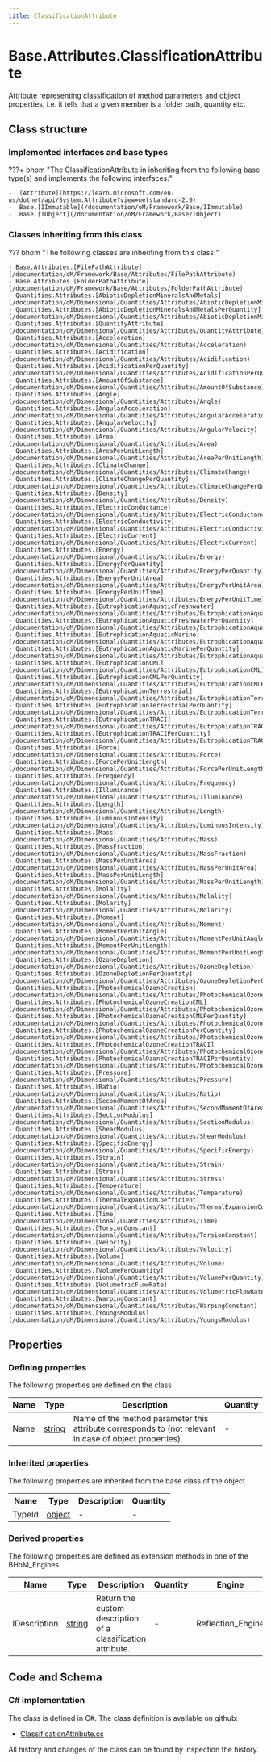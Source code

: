 ```yaml
---
title: ClassificationAttribute
---
```


# Base.Attributes.ClassificationAttribute

Attribute representing classification of method parameters and object properties, i.e. it tells that a given member is a folder path, quantity etc.

## Class structure

### Implemented interfaces and base types

???+ bhom "The ClassificationAttribute in inheriting from the following base type(s) and implements the following interfaces:"

    -  [Attribute](https://learn.microsoft.com/en-us/dotnet/api/System.Attribute?view=netstandard-2.0)
    -  Base.[IImmutable](/documentation/oM/Framework/Base/IImmutable)
    -  Base.[IObject](/documentation/oM/Framework/Base/IObject)


### Classes inheriting from this class

??? bhom "The following classes are inheriting from this class:"

    - Base.Attributes.[FilePathAttribute](/documentation/oM/Framework/Base/Attributes/FilePathAttribute)
    - Base.Attributes.[FolderPathAttribute](/documentation/oM/Framework/Base/Attributes/FolderPathAttribute)
    - Quantities.Attributes.[AbioticDepletionMineralsAndMetals](/documentation/oM/Dimensional/Quantities/Attributes/AbioticDepletionMineralsAndMetals)
    - Quantities.Attributes.[AbioticDepletionMineralsAndMetalsPerQuantity](/documentation/oM/Dimensional/Quantities/Attributes/AbioticDepletionMineralsAndMetalsPerQuantity)
    - Quantities.Attributes.[QuantityAttribute](/documentation/oM/Dimensional/Quantities/Attributes/QuantityAttribute)
    - Quantities.Attributes.[Acceleration](/documentation/oM/Dimensional/Quantities/Attributes/Acceleration)
    - Quantities.Attributes.[Acidification](/documentation/oM/Dimensional/Quantities/Attributes/Acidification)
    - Quantities.Attributes.[AcidificationPerQuantity](/documentation/oM/Dimensional/Quantities/Attributes/AcidificationPerQuantity)
    - Quantities.Attributes.[AmountOfSubstance](/documentation/oM/Dimensional/Quantities/Attributes/AmountOfSubstance)
    - Quantities.Attributes.[Angle](/documentation/oM/Dimensional/Quantities/Attributes/Angle)
    - Quantities.Attributes.[AngularAcceleration](/documentation/oM/Dimensional/Quantities/Attributes/AngularAcceleration)
    - Quantities.Attributes.[AngularVelocity](/documentation/oM/Dimensional/Quantities/Attributes/AngularVelocity)
    - Quantities.Attributes.[Area](/documentation/oM/Dimensional/Quantities/Attributes/Area)
    - Quantities.Attributes.[AreaPerUnitLength](/documentation/oM/Dimensional/Quantities/Attributes/AreaPerUnitLength)
    - Quantities.Attributes.[ClimateChange](/documentation/oM/Dimensional/Quantities/Attributes/ClimateChange)
    - Quantities.Attributes.[ClimateChangePerQuantity](/documentation/oM/Dimensional/Quantities/Attributes/ClimateChangePerQuantity)
    - Quantities.Attributes.[Density](/documentation/oM/Dimensional/Quantities/Attributes/Density)
    - Quantities.Attributes.[ElectricConductance](/documentation/oM/Dimensional/Quantities/Attributes/ElectricConductance)
    - Quantities.Attributes.[ElectricConductivity](/documentation/oM/Dimensional/Quantities/Attributes/ElectricConductivity)
    - Quantities.Attributes.[ElectricCurrent](/documentation/oM/Dimensional/Quantities/Attributes/ElectricCurrent)
    - Quantities.Attributes.[Energy](/documentation/oM/Dimensional/Quantities/Attributes/Energy)
    - Quantities.Attributes.[EnergyPerQuantity](/documentation/oM/Dimensional/Quantities/Attributes/EnergyPerQuantity)
    - Quantities.Attributes.[EnergyPerUnitArea](/documentation/oM/Dimensional/Quantities/Attributes/EnergyPerUnitArea)
    - Quantities.Attributes.[EnergyPerUnitTime](/documentation/oM/Dimensional/Quantities/Attributes/EnergyPerUnitTime)
    - Quantities.Attributes.[EutrophicationAquaticFreshwater](/documentation/oM/Dimensional/Quantities/Attributes/EutrophicationAquaticFreshwater)
    - Quantities.Attributes.[EutrophicationAquaticFreshwaterPerQuantity](/documentation/oM/Dimensional/Quantities/Attributes/EutrophicationAquaticFreshwaterPerQuantity)
    - Quantities.Attributes.[EutrophicationAquaticMarine](/documentation/oM/Dimensional/Quantities/Attributes/EutrophicationAquaticMarine)
    - Quantities.Attributes.[EutrophicationAquaticMarinePerQuantity](/documentation/oM/Dimensional/Quantities/Attributes/EutrophicationAquaticMarinePerQuantity)
    - Quantities.Attributes.[EutrophicationCML](/documentation/oM/Dimensional/Quantities/Attributes/EutrophicationCML)
    - Quantities.Attributes.[EutrophicationCMLPerQuantity](/documentation/oM/Dimensional/Quantities/Attributes/EutrophicationCMLPerQuantity)
    - Quantities.Attributes.[EutrophicationTerrestrial](/documentation/oM/Dimensional/Quantities/Attributes/EutrophicationTerrestrial)
    - Quantities.Attributes.[EutrophicationTerrestrialPerQuantity](/documentation/oM/Dimensional/Quantities/Attributes/EutrophicationTerrestrialPerQuantity)
    - Quantities.Attributes.[EutrophicationTRACI](/documentation/oM/Dimensional/Quantities/Attributes/EutrophicationTRACI)
    - Quantities.Attributes.[EutrophicationTRACIPerQuantity](/documentation/oM/Dimensional/Quantities/Attributes/EutrophicationTRACIPerQuantity)
    - Quantities.Attributes.[Force](/documentation/oM/Dimensional/Quantities/Attributes/Force)
    - Quantities.Attributes.[ForcePerUnitLength](/documentation/oM/Dimensional/Quantities/Attributes/ForcePerUnitLength)
    - Quantities.Attributes.[Frequency](/documentation/oM/Dimensional/Quantities/Attributes/Frequency)
    - Quantities.Attributes.[Illuminance](/documentation/oM/Dimensional/Quantities/Attributes/Illuminance)
    - Quantities.Attributes.[Length](/documentation/oM/Dimensional/Quantities/Attributes/Length)
    - Quantities.Attributes.[LuminousIntensity](/documentation/oM/Dimensional/Quantities/Attributes/LuminousIntensity)
    - Quantities.Attributes.[Mass](/documentation/oM/Dimensional/Quantities/Attributes/Mass)
    - Quantities.Attributes.[MassFraction](/documentation/oM/Dimensional/Quantities/Attributes/MassFraction)
    - Quantities.Attributes.[MassPerUnitArea](/documentation/oM/Dimensional/Quantities/Attributes/MassPerUnitArea)
    - Quantities.Attributes.[MassPerUnitLength](/documentation/oM/Dimensional/Quantities/Attributes/MassPerUnitLength)
    - Quantities.Attributes.[Molality](/documentation/oM/Dimensional/Quantities/Attributes/Molality)
    - Quantities.Attributes.[Molarity](/documentation/oM/Dimensional/Quantities/Attributes/Molarity)
    - Quantities.Attributes.[Moment](/documentation/oM/Dimensional/Quantities/Attributes/Moment)
    - Quantities.Attributes.[MomentPerUnitAngle](/documentation/oM/Dimensional/Quantities/Attributes/MomentPerUnitAngle)
    - Quantities.Attributes.[MomentPerUnitLength](/documentation/oM/Dimensional/Quantities/Attributes/MomentPerUnitLength)
    - Quantities.Attributes.[OzoneDepletion](/documentation/oM/Dimensional/Quantities/Attributes/OzoneDepletion)
    - Quantities.Attributes.[OzoneDepletionPerQuantity](/documentation/oM/Dimensional/Quantities/Attributes/OzoneDepletionPerQuantity)
    - Quantities.Attributes.[PhotochemicalOzoneCreation](/documentation/oM/Dimensional/Quantities/Attributes/PhotochemicalOzoneCreation)
    - Quantities.Attributes.[PhotochemicalOzoneCreationCML](/documentation/oM/Dimensional/Quantities/Attributes/PhotochemicalOzoneCreationCML)
    - Quantities.Attributes.[PhotochemicalOzoneCreationCMLPerQuantity](/documentation/oM/Dimensional/Quantities/Attributes/PhotochemicalOzoneCreationCMLPerQuantity)
    - Quantities.Attributes.[PhotochemicalOzoneCreationPerQuantity](/documentation/oM/Dimensional/Quantities/Attributes/PhotochemicalOzoneCreationPerQuantity)
    - Quantities.Attributes.[PhotochemicalOzoneCreationTRACI](/documentation/oM/Dimensional/Quantities/Attributes/PhotochemicalOzoneCreationTRACI)
    - Quantities.Attributes.[PhotochemicalOzoneCreationTRACIPerQuantity](/documentation/oM/Dimensional/Quantities/Attributes/PhotochemicalOzoneCreationTRACIPerQuantity)
    - Quantities.Attributes.[Pressure](/documentation/oM/Dimensional/Quantities/Attributes/Pressure)
    - Quantities.Attributes.[Ratio](/documentation/oM/Dimensional/Quantities/Attributes/Ratio)
    - Quantities.Attributes.[SecondMomentOfArea](/documentation/oM/Dimensional/Quantities/Attributes/SecondMomentOfArea)
    - Quantities.Attributes.[SectionModulus](/documentation/oM/Dimensional/Quantities/Attributes/SectionModulus)
    - Quantities.Attributes.[ShearModulus](/documentation/oM/Dimensional/Quantities/Attributes/ShearModulus)
    - Quantities.Attributes.[SpecificEnergy](/documentation/oM/Dimensional/Quantities/Attributes/SpecificEnergy)
    - Quantities.Attributes.[Strain](/documentation/oM/Dimensional/Quantities/Attributes/Strain)
    - Quantities.Attributes.[Stress](/documentation/oM/Dimensional/Quantities/Attributes/Stress)
    - Quantities.Attributes.[Temperature](/documentation/oM/Dimensional/Quantities/Attributes/Temperature)
    - Quantities.Attributes.[ThermalExpansionCoefficient](/documentation/oM/Dimensional/Quantities/Attributes/ThermalExpansionCoefficient)
    - Quantities.Attributes.[Time](/documentation/oM/Dimensional/Quantities/Attributes/Time)
    - Quantities.Attributes.[TorsionConstant](/documentation/oM/Dimensional/Quantities/Attributes/TorsionConstant)
    - Quantities.Attributes.[Velocity](/documentation/oM/Dimensional/Quantities/Attributes/Velocity)
    - Quantities.Attributes.[Volume](/documentation/oM/Dimensional/Quantities/Attributes/Volume)
    - Quantities.Attributes.[VolumePerQuantity](/documentation/oM/Dimensional/Quantities/Attributes/VolumePerQuantity)
    - Quantities.Attributes.[VolumetricFlowRate](/documentation/oM/Dimensional/Quantities/Attributes/VolumetricFlowRate)
    - Quantities.Attributes.[WarpingConstant](/documentation/oM/Dimensional/Quantities/Attributes/WarpingConstant)
    - Quantities.Attributes.[YoungsModulus](/documentation/oM/Dimensional/Quantities/Attributes/YoungsModulus)


## Properties



### Defining properties

The following properties are defined on the class

| Name             | Type             | Description      | Quantity         |
|------------------|------------------|------------------|------------------|
| Name | [string](https://learn.microsoft.com/en-us/dotnet/api/System.String?view=netstandard-2.0) | Name of the method parameter this attribute corresponds to (not relevant in case of object properties). | - |


### Inherited properties
The following properties are inherited from the base class of the object

| Name             | Type             | Description      | Quantity         |
|------------------|------------------|------------------|------------------|
| TypeId | [object](https://learn.microsoft.com/en-us/dotnet/api/System.Object?view=netstandard-2.0) | - | - |


### Derived properties

The following properties are defined as extension methods in one of the BHoM_Engines

| Name             | Type             | Description      | Quantity         | Engine           |
|------------------|------------------|------------------|------------------|------------------|
| IDescription | [string](https://learn.microsoft.com/en-us/dotnet/api/System.String?view=netstandard-2.0) | Return the custom description of a classification attribute. | - | Reflection_Engine |


## Code and Schema

### C# implementation

The class is defined in C#. The class definition is available on github:

- [ClassificationAttribute.cs](https://github.com/BHoM/BHoM/blob/develop/BHoM/Attributes\ClassificationAttribute.cs)

All history and changes of the class can be found by inspection the history.
